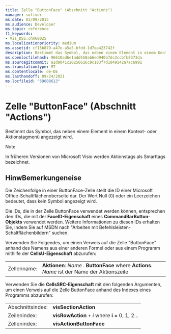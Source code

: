```yaml
---
title: Zelle "ButtonFace" (Abschnitt "Actions")
manager: soliver
ms.date: 03/09/2015
ms.audience: Developer
ms.topic: reference
f1_keywords:
- Vis_DSS.chm60025
ms.localizationpriority: medium
ms.assetid: cf15b879-a47e-a5a5-bfdd-1d7ea423742f
description: Bestimmt das Symbol, das neben einem Element in einem Kontext- oder Aktionstagmenü angezeigt wird.
ms.openlocfilehash: 96610ad6e1add550ab6ed940b7dc2ccbfb8373da
ms.sourcegitcommit: a1d9041c20256616c9c183f7d1049142a7ac6991
ms.translationtype: MT
ms.contentlocale: de-DE
ms.lasthandoff: 09/24/2021
ms.locfileid: "59608613"
---
```

# <a name="buttonface-cell-actions-section"></a>Zelle "ButtonFace" (Abschnitt "Actions")

Bestimmt das Symbol, das neben einem Element in einem Kontext- oder Aktionstagmenü angezeigt wird.
  
> [!NOTE]
> In früheren Versionen von Microsoft Visio werden Aktionstags als Smarttags bezeichnet. 
  
## <a name="remarks"></a>HinwBemerkungeneise

Die Zeichenfolge in einer ButtonFace-Zelle stellt die ID einer Microsoft Office-Schaltflächenoberseite dar. Der Wert Null (0) oder ein Leerzeichen bedeutet, dass kein Symbol angezeigt wird. 
  
Die IDs, die in der Zelle ButtonFace verwendet werden können, entsprechen den IDs, die mit der **FaceID-Eigenschaft** eines **CommandBarButton-Objekts** verwendet werden. Weitere Informationen zu diesen IDs erhalten Sie, indem Sie auf MSDN nach "Arbeiten mit Befehlsleisten-Schaltflächenbildern" suchen. 
  
Verwenden Sie Folgendes, um einen Verweis auf die Zelle "ButtonFace" anhand des Namens aus einer anderen Formel oder aus einem Programm mithilfe der **CellsU-Eigenschaft** abzurufen: 
  
|||
|:-----|:-----|
|Zellenname:  <br/> |**Aktionen**:  *Name*  . **ButtonFace**         where **Actions**.  *Name*  ist der Name der Aktionszeile  <br/> |
   
Verwenden Sie die **CellsSRC-Eigenschaft** mit den folgenden Argumenten, um einen Verweis auf die Zelle ButtonFace anhand des Indexes eines Programms abzurufen: 
  
|||
|:-----|:-----|
|Abschnittsindex:  <br/> |**visSectionAction** <br/> |
|Zeilenindex:  <br/> |**visRowAction**  +   *i* where **i** = 0, 1, 2...  <br/> |
|Zellenindex:  <br/> |**visActionButtonFace** <br/> |
   

